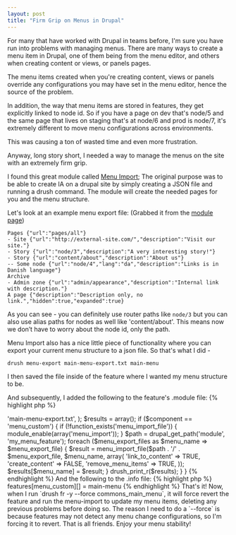```yaml
---
layout: post
title: "Firm Grip on Menus in Drupal"
---
```



For many that have worked with Drupal in teams before, I'm sure you have run into problems with managing menus.
There are many ways to create a menu item in Drupal, one of them being from the menu editor, and others when creating content or views, or panels pages.

The menu items created when you're creating content, views or panels override any configurations you may have set in the menu editor, hence the source of the problem.

In addition, the way that menu items are stored in features, they get explicitly linked to node id.  So if you have a page on dev that's node/5 and the same page that lives on staging that's at node/6 and prod is node/7, it's extremely different to move menu configurations across environments.

This was causing a ton of wasted time and even more frustration.

<!--break-->

Anyway, long story short, I needed a way to manage the menus on the site with an extremely firm grip.

I found this great module called [Menu Import](https://drupal.org/project/menu_import);  The original purpose was to be able to create IA on a drupal site by simply creating a JSON file and running a drush command.  The module will create the needed pages for you and the menu structure.

Let's look at an example menu export file: (Grabbed it from the [module page](https://drupal.org/project/menu_import))

    Pages {"url":"pages/all"}
    - Site {"url":"http://external-site.com/","description":"Visit our site."}
    - Story {"url":"node/3","description":"A very interesting story!"}
    - Story {"url":"content/about","description":"About us"}
    -- Some node {"url":"node/4","lang":"da","description":"Links is in Danish language"}
    Archive
    - Admin zone {"url":"admin/appearance","description":"Internal link with description."}
    A page {"description":"Description only, no link.","hidden":true,"expanded":true}

As you can see - you can definitely use router paths like `node/3` but you can also use alias paths for nodes as well like 'content/about'.  This means now we don’t have to worry about the node id, only the path.

Menu Import also has a nice little piece of functionality where you can export your current menu structure to a json file.  So that's what I did -

    drush menu-export main-menu-export.txt main-menu

I then saved the file inside of the feature where I wanted my menu structure to be.

And subsequently, I added the following to the feature's .module file:
 {% highlight php %}
<?php
function my_menu_feature_pre_features_revert($component) {
  // I actually had two menus, that's why the foreach loop.
  $menu_export_files = array(
    'main-menu' => 'main-menu-export.txt',
  );
  $results = array();
  if ($component == 'menu_custom') {
    if (!function_exists('menu_import_file')) {
      module_enable(array('menu_import'));
    }
    $path = drupal_get_path('module', 'my_menu_feature');
    foreach ($menu_export_files as $menu_name => $menu_export_file) {
      $result = menu_import_file($path . '/' . $menu_export_file, $menu_name, array(
        'link_to_content' => TRUE,
        'create_content' => FALSE,
        'remove_menu_items' => TRUE,
      ));
      $results[$menu_name] = $result;
    }
    drush_print_r($results);
  }
}

{% endhighlight %}
And the following to the .info file:
{% highlight php %}

    features[menu_custom][] = main-menu

{% endhighlight %}

That's it! Now, when I run `drush fr -y --force commons_main_menu`, it will force revert the feature and run the menu-import to update my menu items, deleting any previous problems before doing so.

The reason I need to do a `--force` is because features may not detect any menu change configurations, so I'm forcing it to revert.

That is all friends. Enjoy your menu stability!
